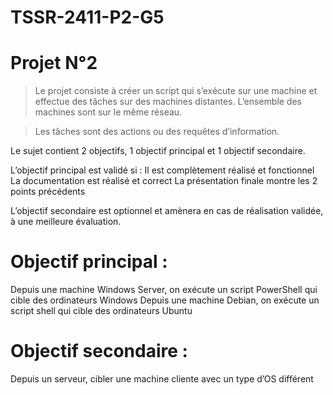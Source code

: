 # TSSR-2411-P2-G5

# Projet N°2

>Le projet consiste à créer un script qui s’exécute sur une machine et effectue des tâches sur des machines distantes.
>L’ensemble des machines sont sur le même réseau.

>Les tâches sont des actions ou des requêtes d’information.

Le sujet contient 2 objectifs, 1 objectif principal et 1 objectif secondaire.

L’objectif principal est validé si :
Il est complètement réalisé et fonctionnel
La documentation est réalisé et correct
La présentation finale montre les 2 points précédents

L’objectif secondaire est optionnel et amènera en cas de réalisation validée, à une meilleure évaluation.


# Objectif principal :
Depuis une machine Windows Server, on exécute un script PowerShell qui cible des ordinateurs Windows
Depuis une machine Debian, on exécute un script shell qui cible des ordinateurs Ubuntu

# Objectif secondaire :
Depuis un serveur, cibler une machine cliente avec un type d’OS différent
